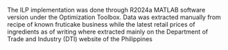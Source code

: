 The ILP implementation was done through R2024a MATLAB software version under the Optimization Toolbox. Data was extracted manually from recipe of known fruticake business while the latest retail prices of ingredients as of writing where extracted mainly on the Department of Trade and Industry (DTI) website of the Philippines
